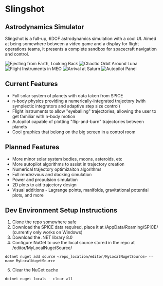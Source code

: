# Slingshot
## Astrodynamics Simulator

Slingshot is a full-up, 6DOF astrodynamics simulation with a cool UI. Aimed at being somewhere between a video game and a display for flight operations teams, it presents a complete sandbox for spacecraft navigation and control.

![Ejecting from Earth, Looking Back](looking_back.png)
![Chaotic Orbit Around Luna](perturbed.png)
![Flight Instruments in MEO](meo.png)
![Arrival at Saturn](saturn_arrival.png)
![Autopilot Panel](trajectory_planner.png)

## Current Features

- Full solar system of planets with data taken from SPICE
- n-body physics providing a numerically-integrated trajectory (with symplectic integrators and adaptive step size control)
- Flight instruments to allow "eyeballing" trajectories, allowing the user to get familiar with n-body motion
- Autopilot capable of plotting "flip-and-burn" trajectories between planets
- Cool graphics that belong on the big screen in a control room

## Planned Features

- More minor solar system bodies, moons, asteroids, etc
- More autopilot algorithms to assist in trajectory creation
- Numerical trajectory optimizaiton algorithms
- Full rendezvous and docking simulation
- Power and propulsion simulation
- 2D plots to aid trajectory design
- Visual additions - Lagrange points, manifolds, gravitational potential plots, and more

## Dev Environment Setup Instructions

1. Clone the repo somewhere safe
2. Download the SPICE data required, place it at /AppData/Roaming/SPICE/ (currently only works on Windows)
3. Download the .NET library 8.0
4. Configure NuGet to use the local source stored in the repo at /editor/MyLocalNugetSource/
```
dotnet nuget add source <repo_location/editor/MyLocalNugetSource> --name MyLocalNugetSource
```
5. Clear the NuGet cache
```
dotnet nuget locals --clear all
```
